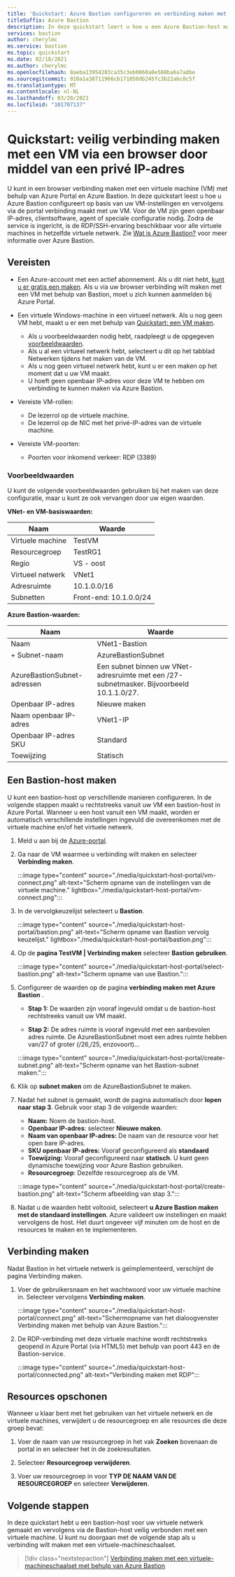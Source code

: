 ```yaml
---
title: 'Quickstart: Azure Bastion configureren en verbinding maken met een VM via een privé IP-adres en een browser'
titleSuffix: Azure Bastion
description: In deze quickstart leert u hoe u een Azure Bastion-host maakt op basis van een virtuele machine en in de browser veilig verbinding maakt met de VM door middel van een privé IP-adres.
services: bastion
author: cherylmc
ms.service: bastion
ms.topic: quickstart
ms.date: 02/18/2021
ms.author: cherylmc
ms.openlocfilehash: 8aeba13954283ca35c3eb0060a0e588ba6a7adbe
ms.sourcegitcommit: 910a1a38711966cb171050db245fc3b22abc8c5f
ms.translationtype: MT
ms.contentlocale: nl-NL
ms.lasthandoff: 03/20/2021
ms.locfileid: "101707137"
---
```

# <a name="quickstart-connect-to-a-vm-securely-through-a-browser-via-private-ip-address"></a>Quickstart: veilig verbinding maken met een VM via een browser door middel van een privé IP-adres

U kunt in een browser verbinding maken met een virtuele machine (VM) met behulp van Azure Portal en Azure Bastion. In deze quickstart leest u hoe u Azure Bastion configureert op basis van uw VM-instellingen en vervolgens via de portal verbinding maakt met uw VM. Voor de VM zijn geen openbaar IP-adres, clientsoftware, agent of speciale configuratie nodig. Zodra de service is ingericht, is de RDP/SSH-ervaring beschikbaar voor alle virtuele machines in hetzelfde virtuele netwerk. Zie [Wat is Azure Bastion?](bastion-overview.md) voor meer informatie over Azure Bastion.

## <a name="prerequisites"></a><a name="prereq"></a>Vereisten

* Een Azure-account met een actief abonnement. Als u dit niet hebt, [kunt u er gratis een maken](https://azure.microsoft.com/free/?ref=microsoft.com&utm_source=microsoft.com&utm_medium=docs&utm_campaign=visualstudio). Als u via uw browser verbinding wilt maken met een VM met behulp van Bastion, moet u zich kunnen aanmelden bij Azure Portal.

* Een virtuele Windows-machine in een virtueel netwerk. Als u nog geen VM hebt, maakt u er een met behulp van [Quickstart: een VM maken](../virtual-machines/windows/quick-create-portal.md).

  * Als u voorbeeldwaarden nodig hebt, raadpleegt u de opgegeven [voorbeeldwaarden](#values).
  * Als u al een virtueel netwerk hebt, selecteert u dit op het tabblad Netwerken tijdens het maken van de VM.
  * Als u nog geen virtueel netwerk hebt, kunt u er een maken op het moment dat u uw VM maakt.
  * U hoeft geen openbaar IP-adres voor deze VM te hebben om verbinding te kunnen maken via Azure Bastion.

* Vereiste VM-rollen:
  * De lezerrol op de virtuele machine.
  * De lezerrol op de NIC met het privé-IP-adres van de virtuele machine.
  
* Vereiste VM-poorten:
  * Poorten voor inkomend verkeer: RDP (3389)

### <a name="example-values"></a><a name="values"></a>Voorbeeldwaarden

U kunt de volgende voorbeeldwaarden gebruiken bij het maken van deze configuratie, maar u kunt ze ook vervangen door uw eigen waarden.

**VNet- en VM-basiswaarden:**

|**Naam** | **Waarde** |
| --- | --- |
| Virtuele machine| TestVM |
| Resourcegroep | TestRG1 |
| Regio | VS - oost |
| Virtueel netwerk | VNet1 |
| Adresruimte | 10.1.0.0/16 |
| Subnetten | Front-end: 10.1.0.0/24 |

**Azure Bastion-waarden:**

|**Naam** | **Waarde** |
| --- | --- |
| Naam | VNet1-Bastion |
| + Subnet-naam | AzureBastionSubnet |
| AzureBastionSubnet-adressen | Een subnet binnen uw VNet-adresruimte met een /27-subnetmasker. Bijvoorbeeld 10.1.1.0/27.  |
| Openbaar IP-adres |  Nieuwe maken |
| Naam openbaar IP-adres | VNet1-IP  |
| Openbaar IP-adres SKU |  Standard  |
| Toewijzing  | Statisch |

## <a name="create-a-bastion-host"></a><a name="createvmset"></a>Een Bastion-host maken

U kunt een bastion-host op verschillende manieren configureren. In de volgende stappen maakt u rechtstreeks vanuit uw VM een bastion-host in Azure Portal. Wanneer u een host vanuit een VM maakt, worden er automatisch verschillende instellingen ingevuld die overeenkomen met de virtuele machine en/of het virtuele netwerk.

1. Meld u aan bij de [Azure-portal](https://portal.azure.com).
1. Ga naar de VM waarmee u verbinding wilt maken en selecteer **Verbinding maken**.

   :::image type="content" source="./media/quickstart-host-portal/vm-connect.png" alt-text="Scherm opname van de instellingen van de virtuele machine." lightbox="./media/quickstart-host-portal/vm-connect.png":::
1. In de vervolgkeuzelijst selecteert u **Bastion**.

   :::image type="content" source="./media/quickstart-host-portal/bastion.png" alt-text="Scherm opname van Bastion vervolg keuzelijst." lightbox="./media/quickstart-host-portal/bastion.png":::
1. Op de **pagina TestVM | Verbinding maken** selecteer **Bastion gebruiken**.

   :::image type="content" source="./media/quickstart-host-portal/select-bastion.png" alt-text="Scherm opname van use Bastion.":::

1. Configureer de waarden op de pagina **verbinding maken met Azure Bastion** .

   * **Stap 1:** De waarden zijn vooraf ingevuld omdat u de bastion-host rechtstreeks vanuit uw VM maakt.

   * **Stap 2:** De adres ruimte is vooraf ingevuld met een aanbevolen adres ruimte. De AzureBastionSubnet moet een adres ruimte hebben van/27 of groter (/26,/25, enzovoort)...

   :::image type="content" source="./media/quickstart-host-portal/create-subnet.png" alt-text="Scherm opname van het Bastion-subnet maken.":::

1. Klik op **subnet maken** om de AzureBastionSubnet te maken.
1. Nadat het subnet is gemaakt, wordt de pagina automatisch door **lopen naar stap 3**. Gebruik voor stap 3 de volgende waarden:

   * **Naam:** Noem de bastion-host.
   * **Openbaar IP-adres**: selecteer **Nieuwe maken**.
   * **Naam van openbaar IP-adres:** De naam van de resource voor het open bare IP-adres.
   * **SKU openbaar IP-adres:** Vooraf geconfigureerd als **standaard**
   * **Toewijzing:** Vooraf geconfigureerd naar **statisch**. U kunt geen dynamische toewijzing voor Azure Bastion gebruiken.
   * **Resourcegroep**: Dezelfde resourcegroep als de VM.

   :::image type="content" source="./media/quickstart-host-portal/create-bastion.png" alt-text="Scherm afbeelding van stap 3.":::
1. Nadat u de waarden hebt voltooid, selecteert **u Azure Bastion maken met de standaard instellingen**. Azure valideert uw instellingen en maakt vervolgens de host. Het duurt ongeveer vijf minuten om de host en de resources te maken en te implementeren.

## <a name="connect"></a><a name="connect"></a>Verbinding maken

Nadat Bastion in het virtuele netwerk is geïmplementeerd, verschijnt de pagina Verbinding maken.

1. Voer de gebruikersnaam en het wachtwoord voor uw virtuele machine in. Selecteer vervolgens **Verbinding maken**.

   :::image type="content" source="./media/quickstart-host-portal/connect.png" alt-text="Schermopname van het dialoogvenster Verbinding maken met behulp van Azure Bastion.":::
1. De RDP-verbinding met deze virtuele machine wordt rechtstreeks geopend in Azure Portal (via HTML5) met behulp van poort 443 en de Bastion-service.

   :::image type="content" source="./media/quickstart-host-portal/connected.png" alt-text="Verbinding maken met RDP":::

## <a name="clean-up-resources"></a>Resources opschonen

Wanneer u klaar bent met het gebruiken van het virtuele netwerk en de virtuele machines, verwijdert u de resourcegroep en alle resources die deze groep bevat:

1. Voer de naam van uw resourcegroep in het vak **Zoeken** bovenaan de portal in en selecteer het in de zoekresultaten.

1. Selecteer **Resourcegroep verwijderen**.

1. Voer uw resourcegroep in voor **TYP DE NAAM VAN DE RESOURCEGROEP** en selecteer **Verwijderen**.

## <a name="next-steps"></a>Volgende stappen

In deze quickstart hebt u een bastion-host voor uw virtuele netwerk gemaakt en vervolgens via de Bastion-host veilig verbonden met een virtuele machine. U kunt nu doorgaan met de volgende stap als u verbinding wilt maken met een virtuele-machineschaalset.

> [!div class="nextstepaction"]
> [Verbinding maken met een virtuele-machineschaalset met behulp van Azure Bastion](bastion-connect-vm-scale-set.md)
